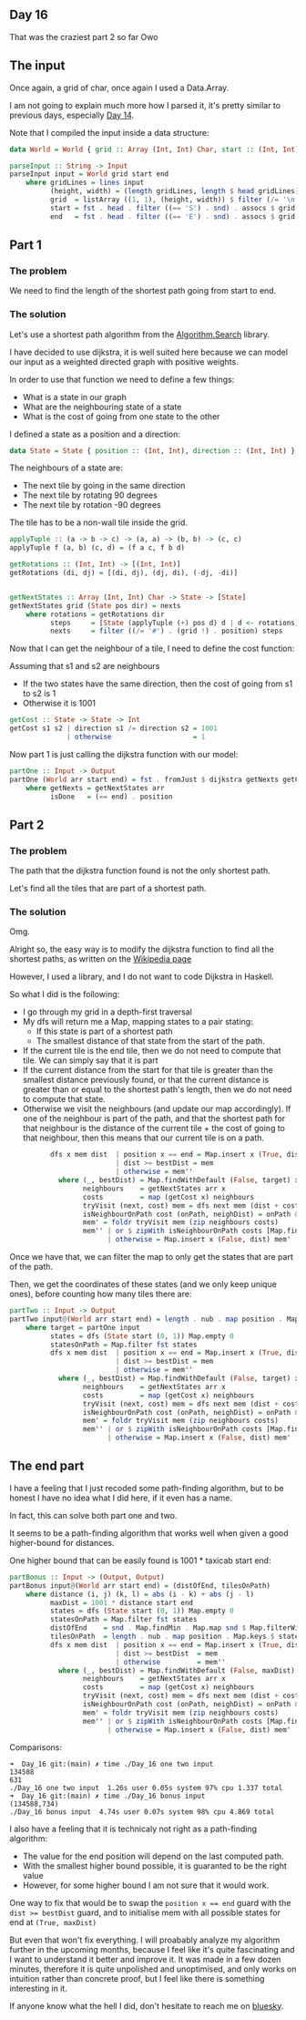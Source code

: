 ## Day 16

That was the craziest part 2 so far Owo

## The input

Once again, a grid of char, once again I used a Data.Array.

I am not going to explain much more how I parsed it, it's pretty similar to previous days,
especially [Day 14](../Day_14).

Note that I compiled the input inside a data structure:

```hs
data World = World { grid :: Array (Int, Int) Char, start :: (Int, Int), end :: (Int, Int) } deriving Show
```

```hs
parseInput :: String -> Input
parseInput input = World grid start end
    where gridLines = lines input
          (height, width) = (length gridLines, length $ head gridLines)
          grid  = listArray ((1, 1), (height, width)) $ filter (/= '\n') input
          start = fst . head . filter ((== 'S') . snd) . assocs $ grid
          end   = fst . head . filter ((== 'E') . snd) . assocs $ grid
```

## Part 1

### The problem

We need to find the length of the shortest path going from start to end.

### The solution

Let's use a shortest path algorithm from the [Algorithm.Search](https://hackage.haskell.org/package/search-algorithms-0.3.3/docs/Algorithm-Search.html) library.

I have decided to use dijkstra, it is well suited here because we can model our input as a weighted directed graph with positive weights.

In order to use that function we need to define a few things:
- What is a state in our graph
- What are the neighbouring state of a state
- What is the cost of going from one state to the other

I defined a state as a position and a direction:
```hs
data State = State { position :: (Int, Int), direction :: (Int, Int) } deriving (Show, Eq, Ord)
```

The neighbours of a state are:
- The next tile by going in the same direction
- The next tile by rotating 90 degrees
- The next tile by rotation -90 degrees

The tile has to be a non-wall tile inside the grid.

```hs
applyTuple :: (a -> b -> c) -> (a, a) -> (b, b) -> (c, c)
applyTuple f (a, b) (c, d) = (f a c, f b d)

getRotations :: (Int, Int) -> [(Int, Int)]
getRotations (di, dj) = [(di, dj), (dj, di), (-dj, -di)]


getNextStates :: Array (Int, Int) Char -> State -> [State]
getNextStates grid (State pos dir) = nexts
    where rotations = getRotations dir
          steps     = [State (applyTuple (+) pos d) d | d <- rotations]
          nexts     = filter ((/= '#') . (grid !) . position) steps
```

Now that I can get the neighbour of a tile, I need to define the cost function:

Assuming that s1 and s2 are neighbours
- If the two states have the same direction, then the cost of going from s1 to s2 is 1
- Otherwise it is 1001

```hs
getCost :: State -> State -> Int
getCost s1 s2 | direction s1 /= direction s2 = 1001
              | otherwise                    = 1
```

Now part 1 is just calling the dijkstra function with our model:
```hs
partOne :: Input -> Output
partOne (World arr start end) = fst . fromJust $ dijkstra getNexts getCost isDone (State start (0, 1))
    where getNexts = getNextStates arr
          isDone   = (== end) . position
```

## Part 2

### The problem

The path that the dijkstra function found is not the only shortest path.

Let's find all the tiles that are part of a shortest path.

### The solution

Omg.

Alright so, the easy way is to modify the dijkstra function to find all the shortest paths, as written
on the [Wikipedia page](https://en.wikipedia.org/wiki/Dijkstra%27s_algorithm#Pseudocode)

However, I used a library, and I do not want to code Dijkstra in Haskell.

So what I did is the following:
- I go through my grid in a depth-first traversal
- My dfs will return me a Map, mapping states to a pair stating:
    - If this state is part of a shortest path
    - The smallest distance of that state from the start
  of the path.
- If the current tile is the end tile, then we do not need to compute that tile. We can simply say that it is part
- If the current distance from the start for that tile is greater than the smallest distance previously found, or that the current distance is greater than or equal to the shortest path's length, then we do not need to compute that state.
- Otherwise we visit the neighbours (and update our map accordingly). If one of the neighbour is part of the path, and that the shortest path for that neighbour is the distance of the current tile + the cost of going to that neighbour, then this means that our current tile is on a path.

```hs
          dfs x mem dist  | position x == end = Map.insert x (True, dist) mem
                          | dist >= bestDist = mem
                          | otherwise = mem''
            where (_, bestDist) = Map.findWithDefault (False, target) x mem
                  neighbours    = getNextStates arr x
                  costs         = map (getCost x) neighbours
                  tryVisit (next, cost) mem = dfs next mem (dist + cost)
                  isNeighbourOnPath cost (onPath, neighDist) = onPath && neighDist == dist + cost
                  mem' = foldr tryVisit mem (zip neighbours costs)
                  mem'' | or $ zipWith isNeighbourOnPath costs [Map.findWithDefault (False, target) n mem' | n <- neighbours] = Map.insert x (True, dist) mem'
                        | otherwise = Map.insert x (False, dist) mem'
```

Once we have that, we can filter the map to only get the states that are part of the path.

Then, we get the coordinates of these states (and we only keep unique ones), before counting how many tiles there are:

```hs
partTwo :: Input -> Output
partTwo input@(World arr start end) = length . nub . map position . Map.keys $ statesOnPath
    where target = partOne input
          states = dfs (State start (0, 1)) Map.empty 0
          statesOnPath = Map.filter fst states
          dfs x mem dist  | position x == end = Map.insert x (True, dist) mem
                          | dist >= bestDist = mem
                          | otherwise = mem''
            where (_, bestDist) = Map.findWithDefault (False, target) x mem
                  neighbours    = getNextStates arr x
                  costs         = map (getCost x) neighbours
                  tryVisit (next, cost) mem = dfs next mem (dist + cost)
                  isNeighbourOnPath cost (onPath, neighDist) = onPath && neighDist == dist + cost
                  mem' = foldr tryVisit mem (zip neighbours costs)
                  mem'' | or $ zipWith isNeighbourOnPath costs [Map.findWithDefault (False, target) n mem' | n <- neighbours] = Map.insert x (True, dist) mem'
                        | otherwise = Map.insert x (False, dist) mem'
```

## The end part

I have a feeling that I just recoded some path-finding algorithm, but to be honest I have no idea what I did here, if it even has a name.

In fact, this can solve both part one and two.

It seems to be a path-finding algorithm that works well when given a good higher-bound for distances.

One higher bound that can be easily found is 1001 * taxicab start end:
```hs
partBonus :: Input -> (Output, Output)
partBonus input@(World arr start end) = (distOfEnd, tilesOnPath)
    where distance (i, j) (k, l) = abs (i - k) + abs (j - l)
          maxDist = 1001 * distance start end
          states = dfs (State start (0, 1)) Map.empty 0
          statesOnPath = Map.filter fst states
          distOfEnd    = snd . Map.findMin . Map.map snd $ Map.filterWithKey (\k _ -> position k == end) states
          tilesOnPath  = length . nub . map position . Map.keys $ statesOnPath
          dfs x mem dist  | position x == end = Map.insert x (True, dist) mem
                          | dist >= bestDist  = mem
                          | otherwise         = mem''
            where (_, bestDist) = Map.findWithDefault (False, maxDist) x mem
                  neighbours    = getNextStates arr x
                  costs         = map (getCost x) neighbours
                  tryVisit (next, cost) mem = dfs next mem (dist + cost)
                  isNeighbourOnPath cost (onPath, neighDist) = onPath && neighDist == dist + cost
                  mem' = foldr tryVisit mem (zip neighbours costs)
                  mem'' | or $ zipWith isNeighbourOnPath costs [Map.findWithDefault (False, maxDist) n mem' | n <- neighbours] = Map.insert x (True, dist) mem'
                        | otherwise = Map.insert x (False, dist) mem'
```

Comparisons:

```
➜  Day_16 git:(main) ✗ time ./Day_16 one two input
134588
631
./Day_16 one two input  1.26s user 0.05s system 97% cpu 1.337 total
➜  Day_16 git:(main) ✗ time ./Day_16 bonus input
(134588,734)
./Day_16 bonus input  4.74s user 0.07s system 98% cpu 4.869 total
```

I also have a feeling that it is technicaly not right as a path-finding algorithm:
- The value for the end position will depend on the last computed path.
- With the smallest higher bound possible, it is guaranted to be the right value
- However, for some higher bound I am not sure that it would work.

One way to fix that would be to swap the `position x == end` guard with the `dist >= bestDist` guard, and to initialise mem with all possible states for end at `(True, maxDist)`

But even that won't fix everything. I will proabably analyze my algorithm further in the upcoming months, because I feel like it's quite fascinating and I want to understand it better and improve it.
It was made in a few dozen minutes, therefore it is quite unpolished and unoptimised, and only works on intuition rather than concrete proof, but I feel like there is something interesting in it.

If anyone know what the hell I did, don't hesitate to reach me on [bluesky](https://bsky.app/profile/sheinxy.bsky.social).
